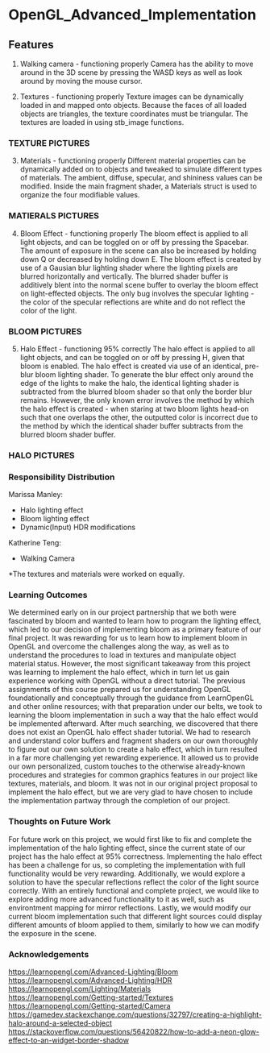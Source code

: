# OpenGL_Advanced_Implementation

## Features
1. Walking camera - functioning properly
Camera has the ability to move around in the 3D scene by pressing the WASD keys as
well as look around by moving the mouse cursor.

2. Textures - functioning properly
Texture images can be dynamically loaded in and mapped onto objects. Because the
faces of all loaded objects are triangles, the texture coordinates must be triangular. The
textures are loaded in using stb_image functions.

### TEXTURE PICTURES

3. Materials - functioning properly
Different material properties can be dynamically added on to objects and tweaked to
simulate different types of materials. The ambient, diffuse, specular, and shininess
values can be modified. Inside the main fragment shader, a Materials struct is used to
organize the four modifiable values.

### MATIERALS PICTURES

4. Bloom Effect - functioning properly
The bloom effect is applied to all light objects, and can be toggled on or off by pressing
the Spacebar. The amount of exposure in the scene can also be increased by holding
down Q or decreased by holding down E. The bloom effect is created by use of a
Gausian blur lighting shader where the lighting pixels are blurred horizontally and
vertically. The blurred shader buffer is additively blent into the normal scene buffer to
overlay the bloom effect on light-effected objects. The only bug involves the specular
lighting - the color of the specular reflections are white and do not reflect the color of the
light.

### BLOOM PICTURES

5. Halo Effect - functioning 95% correctly
The halo effect is applied to all light objects, and can be toggled on or off by pressing H,
given that bloom is enabled. The halo effect is created via use of an identical, pre-blur
bloom lighting shader. To generate the blur effect only around the edge of the lights to
make the halo, the identical lighting shader is subtracted from the blurred bloom shader
so that only the border blur remains. However, the only known error involves the method
by which the halo effect is created - when staring at two bloom lights head-on such that
one overlaps the other, the outputted color is incorrect due to the method by which the
identical shader buffer subtracts from the blurred bloom shader buffer.

### HALO PICTURES

### Responsibility Distribution
Marissa Manley:
- Halo lighting effect
- Bloom lighting effect
- Dynamic(Input) HDR modifications  

Katherine Teng:
- Walking Camera  

*The textures and materials were worked on equally.

### Learning Outcomes
We determined early on in our project partnership that we both were fascinated by bloom and
wanted to learn how to program the lighting effect, which led to our decision of implementing
bloom as a primary feature of our final project. It was rewarding for us to learn how to implement
bloom in OpenGL and overcome the challenges along the way, as well as to understand the
procedures to load in textures and manipulate object material status. However, the most
significant takeaway from this project was learning to implement the halo effect, which in turn let
us gain experience working with OpenGL without a direct tutorial. The previous assignments of
this course prepared us for understanding OpenGL foundationally and conceptually through the
guidance from LearnOpenGL and other online resources; with that preparation under our belts,
we took to learning the bloom implementation in such a way that the halo effect would be
implemented afterward. After much searching, we discovered that there does not exist an
OpenGL halo effect shader tutorial. We had to research and understand color buffers and
fragment shaders on our own thoroughly to figure out our own solution to create a halo effect,
which in turn resulted in a far more challenging yet rewarding experience. It allowed us to
provide our own personalized, custom touches to the otherwise already-known procedures and
strategies for common graphics features in our project like textures, materials, and bloom. It was
not in our original project proposal to implement the halo effect, but we are very glad to have
chosen to include the implementation partway through the completion of our project.

### Thoughts on Future Work
For future work on this project, we would first like to fix and complete the implementation of the
halo lighting effect, since the current state of our project has the halo effect at 95% correctness.
Implementing the halo effect has been a challenge for us, so completing the implementation
with full functionality would be very rewarding. Additionally, we would explore a solution to have
the specular reflections reflect the color of the light source correctly. With an entirely functional
and complete project, we would like to explore adding more advanced functionality to it as well,
such as environtment mapping for mirror reflections. Lastly, we would modify our current bloom
implementation such that different light sources could display different amounts of bloom applied
to them, similarly to how we can modify the exposure in the scene.

### Acknowledgements
https://learnopengl.com/Advanced-Lighting/Bloom  
https://learnopengl.com/Advanced-Lighting/HDR  
https://learnopengl.com/Lighting/Materials  
https://learnopengl.com/Getting-started/Textures  
https://learnopengl.com/Getting-started/Camera  
https://gamedev.stackexchange.com/questions/32797/creating-a-highlight-halo-around-a-selected-object  
https://stackoverflow.com/questions/56420822/how-to-add-a-neon-glow-effect-to-an-widget-border-shadow  
